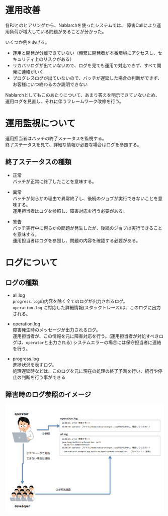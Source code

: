 # 運用改善

各PJとのヒアリングから、Nablarchを使ったシステムでは、
障害Callにより運用負荷が増大している問題があることが分かった。

いくつか例をあげる。

* 運用と開発が分離できていない（頻繁に開発者が本番環境にアクセスし、セキュリティ上のリスクがある）
* リカバリログが出ていないので、ログを見ても運用で対応できず、すべて開発に連絡がいく
* プログレスログが出ていないので、バッチが遅延した場合の判断ができず、お客様にいつ終わるのか説明できない

Nablarchとしてもこのあたりについて、あまり答えを明示できていないため、
運用ログを見直し、それに伴うフレームワーク改修を行う。
 
# 運用監視について

運用担当者はバッチの終了ステータスを監視する。  
終了ステータスを見て、詳細な情報が必要な場合はログを参照する。

## 終了ステータスの種類
* 正常  
  バッチが正常に終了したことを意味する。

* 異常  
  バッチが何らかの理由で異常終了し、後続のジョブが実行できないことを意味する。  
  運用担当者はログを参照し、障害対応を行う必要がある。

* 警告  
  バッチ実行中に何らかの問題が発生したが、後続のジョブは実行できることを意味する。  
  運用担当者はログを参照し、問題の内容を確認する必要がある。

# ログについて

## ログの種類
* all.log  
  `progress.log`の内容を除く全てのログが出力されるログ。  
  `operation.log` に対応した詳細情報(スタックトレース)は、このログに出力される。
  
* operation.log  
  障害発生時のメッセージが出力されるログ。  
  運用担当者が、この情報を元に障害対応を行う。(運用担当者が対処すべきログは、`operator`と出力される)
  システムエラーの場合には保守担当者に連絡を行う。

* progress.log  
  進捗状況を表すログ。  
  処理遅延時などは、このログを元に現在の処理の終了予測を行い、続行や停止の判断を行う事ができる

## 障害時のログ参照のイメージ
![](images/log.png)


